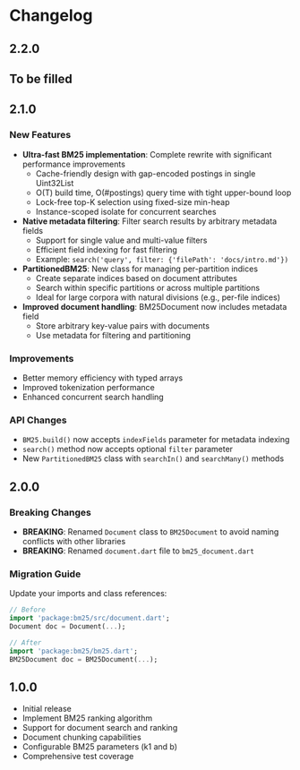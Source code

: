 # Changelog

## 2.2.0


## To be filled

## 2.1.0

### New Features
- **Ultra-fast BM25 implementation**: Complete rewrite with significant performance improvements
  - Cache-friendly design with gap-encoded postings in single Uint32List
  - O(T) build time, O(#postings) query time with tight upper-bound loop
  - Lock-free top-K selection using fixed-size min-heap
  - Instance-scoped isolate for concurrent searches
- **Native metadata filtering**: Filter search results by arbitrary metadata fields
  - Support for single value and multi-value filters
  - Efficient field indexing for fast filtering
  - Example: `search('query', filter: {'filePath': 'docs/intro.md'})`
- **PartitionedBM25**: New class for managing per-partition indices
  - Create separate indices based on document attributes
  - Search within specific partitions or across multiple partitions
  - Ideal for large corpora with natural divisions (e.g., per-file indices)
- **Improved document handling**: BM25Document now includes metadata field
  - Store arbitrary key-value pairs with documents
  - Use metadata for filtering and partitioning

### Improvements
- Better memory efficiency with typed arrays
- Improved tokenization performance
- Enhanced concurrent search handling

### API Changes
- `BM25.build()` now accepts `indexFields` parameter for metadata indexing
- `search()` method now accepts optional `filter` parameter
- New `PartitionedBM25` class with `searchIn()` and `searchMany()` methods

## 2.0.0

### Breaking Changes
- **BREAKING**: Renamed `Document` class to `BM25Document` to avoid naming conflicts with other libraries
- **BREAKING**: Renamed `document.dart` file to `bm25_document.dart`

### Migration Guide
Update your imports and class references:
```dart
// Before
import 'package:bm25/src/document.dart';
Document doc = Document(...);

// After
import 'package:bm25/bm25.dart';
BM25Document doc = BM25Document(...);
```

## 1.0.0

- Initial release
- Implement BM25 ranking algorithm
- Support for document search and ranking
- Document chunking capabilities
- Configurable BM25 parameters (k1 and b)
- Comprehensive test coverage